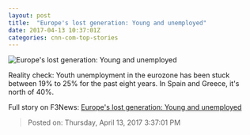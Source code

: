 ```yaml
---
layout: post
title:  "Europe's lost generation: Young and unemployed"
date: 2017-04-13 10:37:01Z
categories: cnn-com-top-stories
---
```


![Europe's lost generation: Young and unemployed](http://i2.cdn.turner.com/money/dam/assets/170411163411-jobs-europe-duarte-amaral-portugal-780x439.jpg)

Reality check: Youth unemployment in the eurozone has been stuck between 19% to 25% for the past eight years. In Spain and Greece, it's north of 40%.


Full story on F3News: [Europe's lost generation: Young and unemployed](http://www.f3nws.com/n/KUpaxF)

> Posted on: Thursday, April 13, 2017 3:37:01 PM
